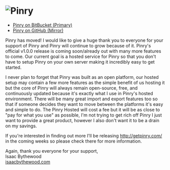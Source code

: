 # ![Pinry](https://github.com/overshard/pinry/raw/master/logo.png)

 * [Pinry on BitBucket (Primary)](https://bitbucket.org/pinry/pinry)
 * [Pinry on GitHub (Mirror)](https://github.com/pinry/pinry)

Pinry has moved! I would like to give a huge thank you to everyone for your
support of Pinry and Pinry will continue to grow because of it. Pinry's official
v1.0.0 release is coming soon/already out with many more features to come. Our
current goal is a hosted service for Pinry so that you don't have to setup Pinry
on your own server making it incredibly easy to get started.

I never plan to forget that Pinry was built as an open platform, our hosted
setup may contain a few more features as the simple benefit of us hosting it but
the core of Pinry will always remain open-source, free, and continuously updated
because it's exactly what I use in Pinry's hosted environment. There will be
many great import and export features too so that if someone decides they want
to move between the platforms it's easy and simple to do. The Pinry Hosted will
cost a fee but it will be as close to "pay for what you use" as possible, I'm
not trying to get rich off Pinry I just want to provide a great product, however
I also don't want it to be a drain on my savings.

If you're interested in finding out more I'll be releasing http://getpinry.com/
in the coming weeks so please check there for more information.

Again, thank you everyone for your support,  
Isaac Bythewood  
[isaacbythewood.com](http://isaacbythewood.com/)
